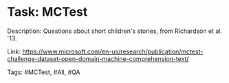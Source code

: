 Task: MCTest
=============
Description: Questions about short children's stories, from Richardson et al. '13.

Link: https://www.microsoft.com/en-us/research/publication/mctest-challenge-dataset-open-domain-machine-comprehension-text/

Tags: #MCTest, #All, #QA

